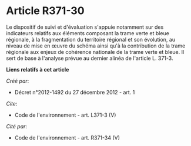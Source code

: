 # Article R371-30

Le dispositif de suivi et d'évaluation s'appuie notamment sur des indicateurs relatifs aux éléments composant la trame verte
et bleue régionale, à la fragmentation du territoire régional et son évolution, au niveau de mise en œuvre du schéma ainsi
qu'à la contribution de la trame régionale aux enjeux de cohérence nationale de la trame verte et bleue. Il sert de base à
l'analyse prévue au dernier alinéa de l'article L. 371-3.

**Liens relatifs à cet article**

_Créé par_:

  - Décret n°2012-1492 du 27 décembre 2012 - art. 1

_Cite_:

  - Code de l'environnement - art. L371-3 (V)

_Cité par_:

  - Code de l'environnement - art. R371-34 (V)

